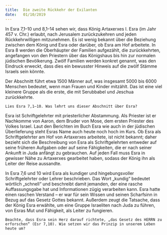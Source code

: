 ```yaml
---
title:  Die zweite Rückkehr der Exilanten
date:   01/10/2019
---
```


In Esra 7,1–10 und 8,1–14 sehen wir, dass König Artaxerxes I. Esra (im Jahr 457 v. Chr.) erlaubt, nach Jerusalem zurückzukehren und jeden Rückkehrwilligen mitzunehmen. Es ist wenig bekannt über die Beziehung zwischen dem König und Esra oder darüber, ob Esra am Hof arbeitete. In Esra 8 werden die Oberhäupter der Familien aufgezählt, die zurückkehrten, angefangen von den Priestern über das Königshaus bis hin zur normalen jüdischen Bevölkerung. Zwölf Familien werden konkret genannt, was den Eindruck erweckt, dass dies ein bewusster Hinweis auf die zwölf Stämme Israels sein könnte.

Der Abschnitt führt etwa 1500 Männer auf, was insgesamt 5000 bis 6000 Menschen bedeutet, wenn man Frauen und Kinder mitzählt. Das ist eine viel kleinere Gruppe als die erste, die mit Serubbabel und Jeschua zurückkehrte.

`Lies Esra 7,1–10. Was lehrt uns dieser Abschnitt über Esra?`

Esra ist Schriftgelehrter mit priesterlicher Abstammung. Als Priester ist er Nachkomme von Aaron, dem Bruder von Mose, dem ersten Priester des Volkes Israel. Laut den Berichten im Buch Esra wie auch in der jüdischen Überlieferung steht Esras Name auch heute noch hoch im Kurs. Ob Esra als Schriftgelehrter am Hof von Artaxerxes arbeitete, ist nicht bekannt; daher bezieht sich die Beschreibung von Esra als Schriftgelehrten entweder auf seine früheren Aufgaben oder auf seine Fähigkeiten, die er nach seiner Ankunft in Juda anfängt zu gebrauchen. Auf jeden Fall muss Esra in gewisser Nähe zu Artaxerxes gearbeitet haben, sodass der König ihn als Leiter der Reise aussandte.

In Esra 7,6 und 10 wird Esra als kundiger und hingebungsvoller Schriftgelehrter oder Lehrer beschrieben. Das Wort „kundig“ bedeutet wörtlich „schnell“ und beschreibt damit jemanden, der eine rasche Auffassungsgabe hat und Informationen zügig verarbeiten kann. Esra hatte einen raschen Verstand – er war für sein Wissen und seinen Scharfsinn in Bezug auf das Gesetz Gottes bekannt. Außerdem zeugt die Tatsache, dass der König Esra erwählte, um eine Gruppe Israeliten nach Juda zu führen, von Esras Mut und Fähigkeit, als Leiter zu fungieren.

`Beachte, dass Esra sein Herz darauf richtete, „das Gesetz des HERRN zu erforschen“ (Esr 7,10). Wie setzen wir das Prinzip in unserem Leben heute um?`
